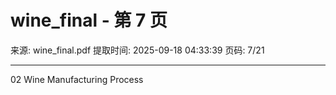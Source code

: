 # wine_final - 第 7 页

来源: wine_final.pdf
提取时间: 2025-09-18 04:33:39
页码: 7/21

---

02
Wine Manufacturing 
Process